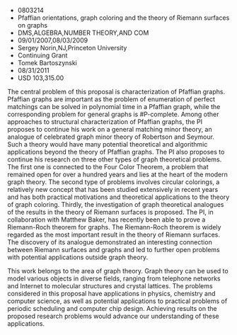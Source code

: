 
* 0803214
* Pfaffian orientations, graph coloring and the theory of Riemann surfaces on graphs
* DMS,ALGEBRA,NUMBER THEORY,AND COM
* 09/01/2007,08/03/2009
* Sergey Norin,NJ,Princeton University
* Continuing Grant
* Tomek Bartoszynski
* 08/31/2011
* USD 103,315.00

The central problem of this proposal is characterization of Pfaffian graphs.
Pfaffian graphs are important as the problem of enumeration of perfect matchings
can be solved in polynomial time in a Pfaffian graph, while the corresponding
problem for general graphs is #P-complete. Among other approaches to structural
characterization of Pfaffian graphs, the PI proposes to continue his work on a
general matching minor theory, an analogue of celebrated graph minor theory of
Robertson and Seymour. Such a theory would have many potential theoretical and
algorithmic applications beyond the theory of Pfaffian graphs. The PI also
proposes to continue his research on three other types of graph theoretical
problems. The first one is connected to the Four Color Theorem, a problem that
remained open for over a hundred years and lies at the heart of the modern graph
theory. The second type of problems involves circular colorings, a relatively
new concept that has been studied extensively in recent years and has both
practical motivations and theoretical applications to the theory of graph
coloring. Thirdly, the investigation of graph theoretical analogues of the
results in the theory of Riemann surfaces is proposed. The PI, in collaboration
with Matthew Baker, has recently been able to prove a Riemann-Roch theorem for
graphs. The Riemann-Roch theorem is widely regarded as the most important result
in the theory of Riemann surfaces. The discovery of its analogue demonstrated an
interesting connection between Riemann surfaces and graphs and led to further
open problems with potential applications outside graph theory.

This work belongs to the area of graph theory. Graph theory can be used to model
various objects in diverse fields, ranging from telephone networks and Internet
to molecular structures and crystal lattices. The problems considered in this
proposal have applications in physics, chemistry and computer science, as well
as potential applications to practical problems of periodic scheduling and
computer chip design. Achieving results on the proposed research problems would
advance our understanding of these applications.
